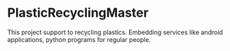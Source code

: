 # PlasticRecyclingMaster
This project support to recycling plastics. Embedding services like android applications, python programs for regular people. 

